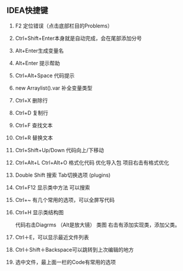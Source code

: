 ## IDEA快捷键

1. F2 定位错误（点击底部栏目的Problems）

2. Ctrl+Shift+Enter本身就是自动完成，会在尾部添加分号

3. Alt+Enter生成变量名

4. Alt+Enter 提示帮助

5. Ctrl+Alt+Space 代码提示

6. new Arraylist().var 补全变量类型

7. Ctrl+X 删除行

8. Ctrl+D 复制行

9. Ctrl+F 查找文本

10. Ctrl+R 替换文本

11. Ctrl+Shift+Up/Down 代码向上/下移动

12. Ctrl+Alt+L Ctrl+Alt+O 格式化代码 优化导入包 项目右击有格式优化

13. Double Shift 搜索 Tab切换选项 (plugins)

14. Ctrl+F12 显示类中方法 可以搜索

15. Ctrl+~ 有几个常用的选项，可以全屏写代码

16. Ctrl+H 显示类结构图

    代码右击Diagrms （Alt是放大镜） 类图 右击有添加实现类，添加父类。

17. Ctrl＋E，可以显示最近文件列表

18. Ctrl＋Shift＋Backspace可以跳转到上次编辑的地方

19. 选中文件，最上面一栏的Code有常用的选项
